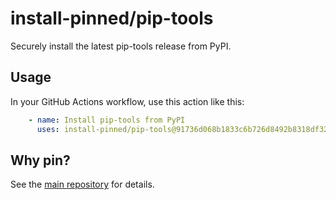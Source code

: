 
# install-pinned/pip-tools

Securely install the latest pip-tools release from PyPI.

## Usage

In your GitHub Actions workflow, use this action like this:

```yaml
    - name: Install pip-tools from PyPI
      uses: install-pinned/pip-tools@91736d068b1833c6b726d8492b8318df32fd03a7
```

## Why pin?

See the [main repository](https://github.com/install-pinned/overview) for details.
